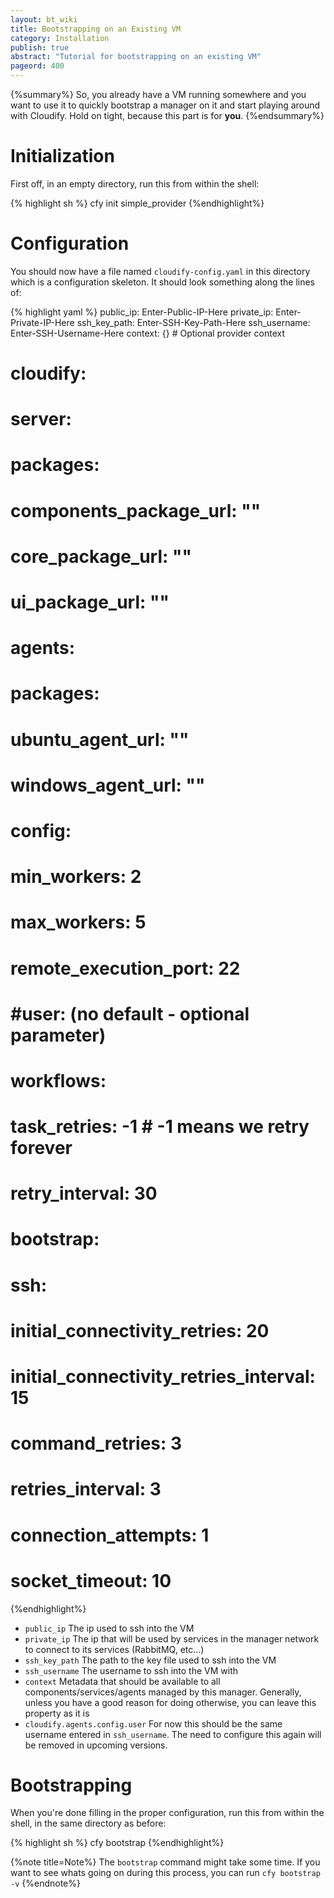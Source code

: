 ```yaml
---
layout: bt_wiki
title: Bootstrapping on an Existing VM
category: Installation
publish: true
abstract: "Tutorial for bootstrapping on an existing VM"
pageord: 400
---
```


{%summary%} So, you already have a VM running somewhere and you want to use it to quickly bootstrap a manager on it and start playing around with Cloudify. Hold on tight, because this part is for **you**. {%endsummary%}


# Initialization

First off, in an empty directory, run this from within the shell:

{% highlight sh %}
cfy init simple_provider
{%endhighlight%}

# Configuration

You should now have a file named `cloudify-config.yaml` in this directory which is a configuration skeleton. It should look something along the lines of:


{% highlight yaml %}
public_ip: Enter-Public-IP-Here
private_ip: Enter-Private-IP-Here
ssh_key_path: Enter-SSH-Key-Path-Here
ssh_username: Enter-SSH-Username-Here
context: {} # Optional provider context

# cloudify:
#     server:
#         packages:
#             components_package_url: ""
#             core_package_url: ""
#             ui_package_url: ""
#     agents:
#         packages:
#             ubuntu_agent_url: ""
#             windows_agent_url: ""
#         config:
#             min_workers: 2
#             max_workers: 5
#             remote_execution_port: 22
#             #user: (no default - optional parameter)
#     workflows:
#         task_retries: -1  # -1 means we retry forever
#         retry_interval: 30

#     bootstrap:
#         ssh:
#             initial_connectivity_retries: 20
#             initial_connectivity_retries_interval: 15
#             command_retries: 3
#             retries_interval: 3
#             connection_attempts: 1
#             socket_timeout: 10

{%endhighlight%}

* `public_ip` The ip used to ssh into the VM
* `private_ip` The ip that will be used by services in the manager network to connect to its services (RabbitMQ, etc...)
* `ssh_key_path` The path to the key file used to ssh into the VM
* `ssh_username` The username to ssh into the VM with
* `context` Metadata that should be available to all components/services/agents managed by this manager. Generally, unless you
  have a good reason for doing otherwise, you can leave this property as it is
* `cloudify.agents.config.user` For now this should be the same username entered in `ssh_username`. The need to configure this again
  will be removed in upcoming versions.


# Bootstrapping

When you're done filling in the proper configuration, run this from within the shell, in the same directory as before:


{% highlight sh %}
cfy bootstrap
{%endhighlight%}


{%note title=Note%}
The `bootstrap` command might take some time. If you want to see whats going on during this process, you can run
`cfy bootstrap -v`
{%endnote%}
